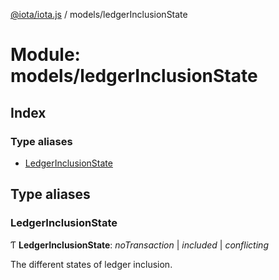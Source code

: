 [@iota/iota.js](../README.md) / models/ledgerInclusionState

# Module: models/ledgerInclusionState

## Index

### Type aliases

* [LedgerInclusionState](models_ledgerinclusionstate.md#ledgerinclusionstate)

## Type aliases

### LedgerInclusionState

Ƭ **LedgerInclusionState**: *noTransaction* \| *included* \| *conflicting*

The different states of ledger inclusion.
